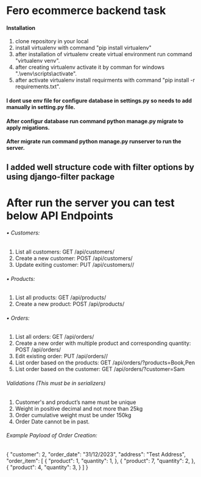 # Fero ecommerce backend task

#### Installation

1) clone repository in your local
2) install virtualenv with command "pip install virtualenv"
3) after installation of virtualenv create virtual environment run command "virtualenv venv".
4) after creating virtualenv activate it by comman for windows ".\venv\scripts\activate".
5) after activate virtualenv install requirments with command "pip install -r requirements.txt".

#### I dont use env file for configure database in settings.py so needs to add manually in setting.py file.

#### After configur database run command python manage.py migrate to apply migations.

#### After migrate run command python manage.py runserver to run the server.

## I added well structure code with filter options by using django-filter package

# After run the server you can test below API Endpoints

###### • Customers:
1) List all customers: GET /api/customers/
2) Create a new customer: POST /api/customers/
3) Update exiting customer: PUT /api/customers/<id>/
   
###### • Products:
1) List all products: GET /api/products/
2) Create a new product: POST /api/products/

###### • Orders:
1) List all orders: GET /api/orders/
2) Create a new order with multiple product and corresponding quantity: POST
/api/orders/
3) Edit existing order: PUT /api/orders/<id>/
4) List order based on the products: GET /api/orders/?products=Book,Pen
5) List order based on the customer: GET /api/orders/?customer=Sam

###### Validations (This must be in serializers)
1) Customer's and product’s name must be unique
2) Weight in positive decimal and not more than 25kg
3) Order cumulative weight must be under 150kg
4) Order Date cannot be in past.
   
###### Example Payload of Order Creation:
{
"customer": 2,
"order_date": "31/12/2023",
"address": "Test Address",
"order_item": [
{
"product": 1,
"quantity": 1,
},
{
"product": 7,
"quantity": 2,
},
{
"product": 4,
"quantity": 3,
}
]
}
